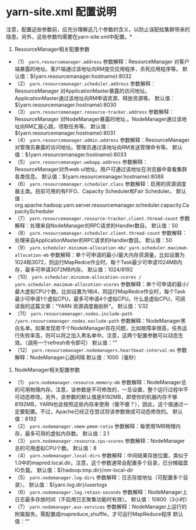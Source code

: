 # yarn-site.xml 配置说明

 注意，配置这些参数前，应充分理解这几个参数的含义，以防止误配给集群带来的隐患。另外，这些参数均需要在yarn-site.xml中配置。*

1. ResourceManager相关配置参数

- （1） `yarn.resourcemanager.address`
  参数解释：ResourceManager 对客户端暴露的地址。客户端通过该地址向RM提交应用程序，杀死应用程序等。
  默认值：${yarn.resourcemanager.hostname}:8032
- （2） `yarn.resourcemanager.scheduler.address`
  参数解释：ResourceManager 对ApplicationMaster暴露的访问地址。ApplicationMaster通过该地址向RM申请资源、释放资源等。
  默认值：${yarn.resourcemanager.hostname}:8030
- （3） `yarn.resourcemanager.resource-tracker.address`
  参数解释：ResourceManager 对NodeManager暴露的地址.。NodeManager通过该地址向RM汇报心跳，领取任务等。
  默认值：${yarn.resourcemanager.hostname}:8031
- （4） `yarn.resourcemanager.admin.address`
  参数解释：ResourceManager 对管理员暴露的访问地址。管理员通过该地址向RM发送管理命令等。
  默认值：${yarn.resourcemanager.hostname}:8033
- （5） `yarn.resourcemanager.webapp.address`
  参数解释：ResourceManager对外web ui地址。用户可通过该地址在浏览器中查看集群各类信息。
  默认值：${yarn.resourcemanager.hostname}:8088
- （6） `yarn.resourcemanager.scheduler.class`
  参数解释：启用的资源调度器主类。目前可用的有FIFO、Capacity Scheduler和Fair Scheduler。
  默认值：
  org.apache.hadoop.yarn.server.resourcemanager.scheduler.capacity.CapacityScheduler
- （7） `yarn.resourcemanager.resource-tracker.client.thread-count`
  参数解释：处理来自NodeManager的RPC请求的Handler数目。
  默认值：50
- （8） `yarn.resourcemanager.scheduler.client.thread-count`
  参数解释：处理来自ApplicationMaster的RPC请求的Handler数目。
  默认值：50
- （9） `yarn.scheduler.minimum-allocation-mb/ yarn.scheduler.maximum-allocation-mb`
  参数解释：单个可申请的最小/最大内存资源量。比如设置为1024和3072，则运行MapRedce作业时，每个Task最少可申请1024MB内存，最多可申请3072MB内存。
  默认值：1024/8192
- （10） `yarn.scheduler.minimum-allocation-vcores / yarn.scheduler.maximum-allocation-vcores`
  参数解释：单个可申请的最小/最大虚拟CPU个数。比如设置为1和4，则运行MapRedce作业时，每个Task最少可申请1个虚拟CPU，最多可申请4个虚拟CPU。什么是虚拟CPU，可阅读我的这篇文章：“YARN 资源调度器剖析”。
  默认值：1/32
- （11） `yarn.resourcemanager.nodes.include-path /yarn.resourcemanager.nodes.exclude-path`
  参数解释：NodeManager黑白名单。如果发现若干个NodeManager存在问题，比如故障率很高，任务运行失败率高，则可以将之加入黑名单中。注意，这两个配置参数可以动态生效。（调用一个refresh命令即可）
  默认值：“”
- （12） `yarn.resourcemanager.nodemanagers.heartbeat-interval-ms`
  参数解释：NodeManager心跳间隔
  默认值：1000（毫秒）

1. NodeManager相关配置参数

- （1） `yarn.nodemanager.resource.memory-mb`
  参数解释：NodeManager总的可用物理内存。注意，该参数是不可修改的，一旦设置，整个运行过程中不可动态修改。另外，该参数的默认值是8192MB，即使你的机器内存不够8192MB，YARN也会按照这些内存来使用（傻不傻？），因此，这个值通过一定要配置。不过，Apache已经正在尝试将该参数做成可动态修改的。
  默认值：8192
- （2） `yarn.nodemanager.vmem-pmem-ratio`
  参数解释：每使用1MB物理内存，最多可用的虚拟内存数。
  默认值：2.1
- （3） `yarn.nodemanager.resource.cpu-vcores`
  参数解释：NodeManager总的可用虚拟CPU个数。
  默认值：8
- （4） `yarn.nodemanager.local-dirs`
  参数解释：中间结果存放位置，类似于1.0中的mapred.local.dir。注意，这个参数通常会配置多个目录，已分摊磁盘IO负载。
  默认值：${hadoop.tmp.dir}/nm-local-dir
- （5） `yarn.nodemanager.log-dirs`
  参数解释：日志存放地址（可配置多个目录）。
  默认值：${yarn.log.dir}/userlogs
- （6） `yarn.nodemanager.log.retain-seconds`
  参数解释：NodeManager上日志最多存放时间（不启用日志聚集功能时有效）。
  默认值：10800（3小时）
- （7） `yarn.nodemanager.aux-services`
  参数解释：NodeManager上运行的附属服务。需配置成mapreduce_shuffle，才可运行MapReduce程序
  默认值：“”

 